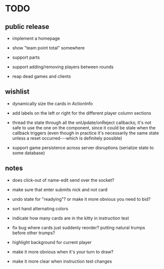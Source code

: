 # TODO

## public release

- implement a homepage

- show "team point total" somewhere

- support parts

- support adding/removing players between rounds

- reap dead games and clients

## wishlist

- dynamically size the cards in ActionInfo

- add labels on the left or right for the different player column sections

- thread the state through all the onUpdate/onReject callbacks; it's not safe
  to use the one on the component, since it could be stale when the callback
  triggers (even though in practice it's necessarily the same state unless a
  reset occurred---which is definitely possible)

- support game persistence across server disruptions (serialize state to some
  database)

## notes

- does click-out of name-edit send over the socket?

- make sure that enter submits nick and not card

- undo state for "readying"?  or make it more obvious you need to bid?

- sort hand alternating colors

- indicate how many cards are in the kitty in instruction test

- fix bug where cards just suddenly reorder?  putting natural trumps before
  other trumps?

- highlight background for current player

- make it more obvious when it's your turn to draw?

- make it more clear when instruction test changes
